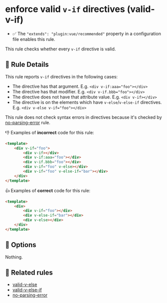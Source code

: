 # enforce valid `v-if` directives (valid-v-if)

- :white_check_mark: The `"extends": "plugin:vue/recommended"` property in a configuration file enables this rule.

This rule checks whether every `v-if` directive is valid.

## :book: Rule Details

This rule reports `v-if` directives in the following cases:

- The directive has that argument. E.g. `<div v-if:aaa="foo"></div>`
- The directive has that modifier. E.g. `<div v-if.bbb="foo"></div>`
- The directive does not have that attribute value. E.g. `<div v-if></div>`
- The directive is on the elements which have `v-else`/`v-else-if` directives. E.g. `<div v-else v-if="foo"></div>`

This rule does not check syntax errors in directives because it's checked by [no-parsing-error] rule.

:-1: Examples of **incorrect** code for this rule:

```html
<template>
    <div v-if="foo">
        <div v-if></div>
        <div v-if:aaa="foo"></div>
        <div v-if.bbb="foo"></div>
        <div v-if="foo" v-else></div>
        <div v-if="foo" v-else-if="bar"></div>
    </div>
</template>
```

:+1: Examples of **correct** code for this rule:

```html
<template>
    <div>
        <div v-if="foo"></div>
        <div v-else-if="bar"></div>
        <div v-else></div>
    </div>
</template>
```

## :wrench: Options

Nothing.

## :couple: Related rules

- [valid-v-else]
- [valid-v-else-if]
- [no-parsing-error]


[valid-v-else]:    valid-v-else.md
[valid-v-else-if]: valid-v-else-if.md
[no-parsing-error]:      no-parsing-error.md

